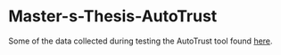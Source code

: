# Master-s-Thesis-AutoTrust
Some of the data collected during testing the AutoTrust tool found [here](https://github.com/HallvardMM/AutoTrust).

